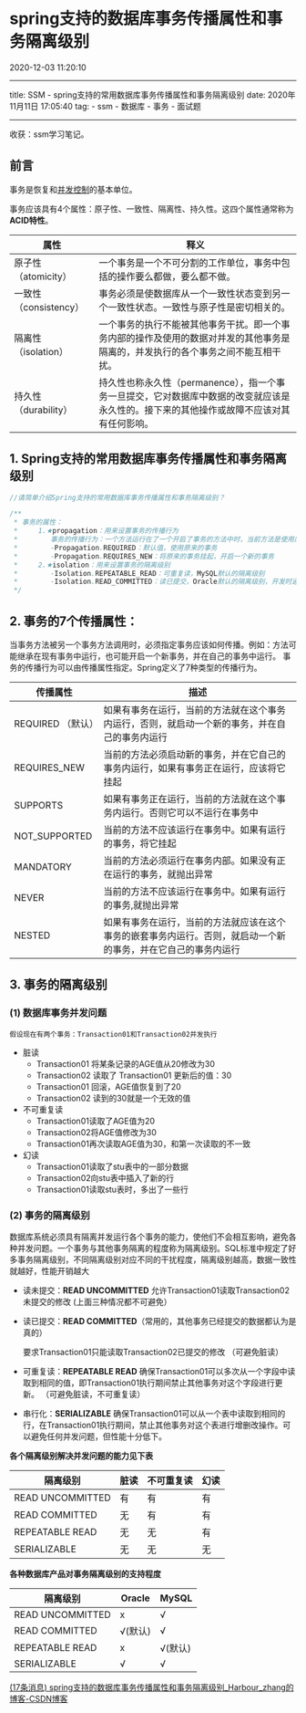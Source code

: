 # spring支持的数据库事务传播属性和事务隔离级别

2020-12-03 11:20:10

------

title: SSM - spring支持的常用数据库事务传播属性和事务隔离级别
date: 2020年11月11日 17:05:40
tag:
\- ssm
\- 数据库
\- 事务
\- 面试题

------

收获：ssm学习笔记。

## 前言

事务是恢复和[并发控制](https://baike.baidu.com/item/并发控制)的基本单位。

事务应该具有4个属性：原子性、一致性、隔离性、持久性。这四个属性通常称为**ACID特性**。

| 属性                  | 释义                                                         |
| --------------------- | ------------------------------------------------------------ |
| 原子性（atomicity）   | 一个事务是一个不可分割的工作单位，事务中包括的操作要么都做，要么都不做。 |
| 一致性（consistency） | 事务必须是使数据库从一个一致性状态变到另一个一致性状态。一致性与原子性是密切相关的。 |
| 隔离性（isolation）   | 一个事务的执行不能被其他事务干扰。即一个事务内部的操作及使用的数据对并发的其他事务是隔离的，并发执行的各个事务之间不能互相干扰。 |
| 持久性（durability）  | 持久性也称永久性（permanence），指一个事务一旦提交，它对数据库中数据的改变就应该是永久性的。接下来的其他操作或故障不应该对其有任何影响。 |

## 1. Spring支持的常用数据库事务传播属性和事务隔离级别

```java
//请简单介绍Spring支持的常用数据库事务传播属性和事务隔离级别？

/**
 * 事务的属性：
 *     1.★propagation：用来设置事务的传播行为
 *        事务的传播行为：一个方法运行在了一个开启了事务的方法中时，当前方法是使用原来的事务还是开启一个新的事务
 *        -Propagation.REQUIRED：默认值，使用原来的事务
 *        -Propagation.REQUIRES_NEW：将原来的事务挂起，开启一个新的事务
 *     2.★isolation：用来设置事务的隔离级别
 *        -Isolation.REPEATABLE_READ：可重复读，MySQL默认的隔离级别
 *        -Isolation.READ_COMMITTED：读已提交，Oracle默认的隔离级别，开发时通常使用的隔离级别
 */
```

## 2. 事务的7个传播属性：

当事务方法被另一个事务方法调用时，必须指定事务应该如何传播。例如：方法可能继承在现有事务中运行，也可能开启一个新事务，并在自己的事务中运行。 事务的传播行为可以由传播属性指定。Spring定义了7种类型的传播行为。

| 传播属性          | 描述                                                         |
| ----------------- | ------------------------------------------------------------ |
| REQUIRED （默认） | 如果有事务在运行，当前的方法就在这个事务内运行，否则，就启动一个新的事务，并在自己的事务内运行 |
| REQUIRES_NEW      | 当前的方法必须启动新的事务，并在它自己的事务内运行，如果有事务正在运行，应该将它挂起 |
| SUPPORTS          | 如果有事务正在运行，当前的方法就在这个事务内运行。否则它可以不运行在事务中 |
| NOT_SUPPORTED     | 当前的方法不应该运行在事务中。如果有运行的事务，将它挂起     |
| MANDATORY         | 当前的方法必须运行在事务内部。如果没有正在运行的事务，就抛出异常 |
| NEVER             | 当前的方法不应该运行在事务中。如果有运行的事务,就抛出异常    |
| NESTED            | 如果有事务在运行，当前的方法就应该在这个事务的嵌套事务内运行。否则，就启动一个新的事务，并在它自己的事务内运行 |

## 3. 事务的隔离级别

### (1) 数据库事务并发问题

```
假设现在有两个事务：Transaction01和Transaction02并发执行
```

- 脏读
  - Transaction01 将某条记录的AGE值从20修改为30
  - Transaction02 读取了 Transaction01 更新后的值：30
  - Transaction01 回滚，AGE值恢复到了20
  - Transaction02 读到的30就是一个无效的值
- 不可重复读
  - Transaction01读取了AGE值为20
  - Transaction02将AGE值修改为30
  - Transaction01再次读取AGE值为30，和第一次读取的不一致
- 幻读
  - Transaction01读取了stu表中的一部分数据
  - Transaction02向stu表中插入了新的行
  - Transaction01读取stu表时，多出了一些行

### (2) 事务的隔离级别

数据库系统必须具有隔离并发运行各个事务的能力，使他们不会相互影响，避免各种并发问题。一个事务与其他事务隔离的程度称为隔离级别。SQL标准中规定了好多事务隔离级别，不同隔离级别对应不同的干扰程度，隔离级别越高，数据一致性就越好，性能开销越大

- 读未提交：**READ UNCOMMITTED**
  允许Transaction01读取Transaction02未提交的修改
  (上面三种情况都不可避免）

- 读已提交：**READ COMMITTED**（常用的，其他事务已经提交的数据都认为是真的）

  要求Transaction01只能读取Transaction02已提交的修改
  （可避免脏读）

- 可重复读：**REPEATABLE READ**
  确保Transaction01可以多次从一个字段中读取到相同的值，即Transaction01执行期间禁止其他事务对这个字段进行更新。
  （可避免脏读，不可重复读）

- 串行化：**SERIALIZABLE**
  确保Transaction01可以从一个表中读取到相同的行，在Transaction01执行期间，禁止其他事务对这个表进行增删改操作。可以避免任何并发问题，但性能十分低下。

**各个隔离级别解决并发问题的能力见下表**

| 隔离级别         | 脏读 | 不可重复读 | 幻读 |
| ---------------- | ---- | ---------- | ---- |
| READ UNCOMMITTED | 有   | 有         | 有   |
| READ COMMITTED   | 无   | 有         | 有   |
| REPEATABLE READ  | 无   | 无         | 有   |
| SERIALIZABLE     | 无   | 无         | 无   |

**各种数据库产品对事务隔离级别的支持程度**

| 隔离级别         | Oracle  | MySQL   |
| ---------------- | ------- | ------- |
| READ UNCOMMITTED | x       | √       |
| READ COMMITTED   | √(默认) | √       |
| REPEATABLE READ  | x       | √(默认) |
| SERIALIZABLE     | √       | √       |





[(17条消息) spring支持的数据库事务传播属性和事务隔离级别_Harbour_zhang的博客-CSDN博客](https://blog.csdn.net/Harbour_zhang/article/details/110524005)
